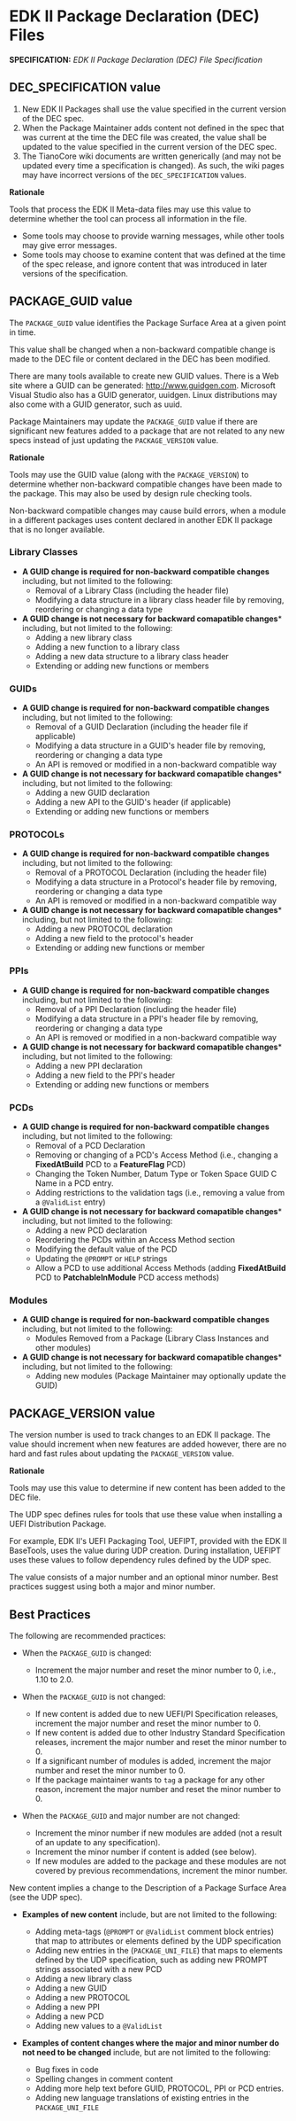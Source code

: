 # EDK II Package Declaration (DEC) Files

**SPECIFICATION:** *EDK II Package Declaration (DEC) File Specification*

## DEC_SPECIFICATION value
1. New EDK II Packages shall use the value specified in the current version
of the DEC spec.
2. When the Package Maintainer adds content not defined in the spec that was
current at the time the DEC file was created, the value shall be updated to 
the value specified in the current version of the DEC spec.
3. The TianoCore wiki documents are written generically (and may not be  
updated every time a specification is changed). As such, the wiki pages may 
have incorrect versions of the ```DEC_SPECIFICATION``` values.

**Rationale**

Tools that process the EDK II Meta-data files may use this value to determine 
whether the tool can process all information in the file.
* Some tools may choose to provide warning messages, while other tools may 
give error messages.
* Some tools may choose to examine content that was defined at the time of the
spec release, and ignore content that was introduced in later versions of the 
specification.

## PACKAGE_GUID value

The ```PACKAGE_GUID``` value identifies the Package Surface Area at a given 
point in time.

This value shall be changed when a non-backward compatible change is made to 
the DEC file or content declared in the DEC has been modified.

There are many tools available to create new GUID values. There is a Web site 
where a GUID can be generated: http://www.guidgen.com. Microsoft Visual Studio 
also has a GUID generator, uuidgen. Linux distributions may also come with a 
GUID generator, such as uuid.

Package Maintainers may update the ```PACKAGE_GUID``` value if there are 
significant new features added to a package that are not related to any new 
specs instead of just updating the ```PACKAGE_VERSION``` value.

**Rationale**

Tools may use the GUID value (along with the ```PACKAGE_VERSION```) to 
determine whether non-backward compatible changes have been made to the package.
This may also be used by design rule checking tools.

Non-backward compatible changes may cause build errors, when a module in a 
different packages uses content declared in another EDK II package that is no
longer available.


### Library Classes
    
* **A GUID change is required for non-backward compatible changes** including,
but not limited to the following:
    - Removal of a Library Class (including the header file)
    - Modifying a data structure in a library class header file by removing, 
    reordering or changing a data type
* **A GUID change is not necessary for backward comapatible changes*** including,
but not limited to the following:
    -  Adding a new library class
    -  Adding a new function to a library class
    -  Adding a new data structure to a library class header
    -  Extending or adding new functions or members

### GUIDs

* **A GUID change is required for non-backward compatible changes** including,
but not limited to the following:
    - Removal of a GUID Declaration (including the header file if applicable)
    - Modifying a data structure in a GUID's header file by removing, reordering 
    or changing a data type
    - An API is removed or modified in a non-backward compatible way
* **A GUID change is not necessary for backward comapatible changes*** including,
but not limited to the following:
    -  Adding a new GUID declaration
    -  Adding a new API to the GUID's header (if applicable)
    -  Extending or adding new functions or members

### PROTOCOLs

* **A GUID change is required for non-backward compatible changes** including,
but not limited to the following:
    - Removal of a PROTOCOL Declaration (including the header file)
    - Modifying a data structure in a Protocol's header file by removing,
    reordering or changing a data type
    - An API is removed or modified in a non-backward compatible way
* **A GUID change is not necessary for backward comapatible changes*** including,
but not limited to the following:
    - Adding a new PROTOCOL declaration
    - Adding a new field to the protocol's header
    - Extending or adding new functions or member

### PPIs

* **A GUID change is required for non-backward compatible changes** including,
but not limited to the following:
    - Removal of a PPI Declaration (including the header file)
    - Modifying a data structure in a PPI's header file by removing, reordering
    or changing a data type
    - An API is removed or modified in a non-backward compatible way
* **A GUID change is not necessary for backward comapatible changes*** including,
but not limited to the following:
    * Adding a new PPI declaration
    * Adding a new field to the PPI's header
    * Extending or adding new functions or members

### PCDs

* **A GUID change is required for non-backward compatible changes** including,
but not limited to the following:
    - Removal of a PCD Declaration
    - Removing or changing of a PCD's Access Method (i.e., changing a 
    **FixedAtBuild** PCD to a **FeatureFlag** PCD)
    - Changing the Token Number, Datum Type or Token Space GUID C Name in a
    PCD entry.
    - Adding restrictions to the validation tags (i.e., removing a value 
    from a ```@ValidList``` entry)
* **A GUID change is not necessary for backward comapatible changes*** including,
but not limited to the following:
    - Adding a new PCD declaration
    - Reordering the PCDs within an Access Method section
    - Modifying the default value of the PCD
    - Updating the ```@PROMPT``` or ```HELP``` strings
    - Allow a PCD to use additional Access Methods (adding **FixedAtBuild** PCD
    to **PatchableInModule** PCD access methods)

### Modules

* **A GUID change is required for non-backward compatible changes** including,
but not limited to the following:
    - Modules Removed from a Package (Library Class Instances and other modules)
* **A GUID change is not necessary for backward comapatible changes*** including,
but not limited to the following:
    - Adding new modules (Package Maintainer may optionally update the GUID)

## PACKAGE_VERSION value

The version number is used to track changes to an EDK II package. The value
should increment when new features are added however, there are no hard and
fast rules about updating the ```PACKAGE_VERSION``` value. 

**Rationale**

Tools may use this value to determine if new content has been added to the DEC
file.

The UDP spec defines rules for tools that use these value when installing
a UEFI Distribution Package.

For example, EDK II's UEFI Packaging Tool, UEFIPT, provided with the EDK II 
BaseTools, uses the value during UDP creation. During installation, UEFIPT 
uses these values to follow dependency rules defined by the UDP spec.

The value consists of a major number and an optional minor number. Best 
practices suggest using both a major and minor number.


## Best Practices
The following are recommended practices:

* When the ```PACKAGE_GUID``` is changed:
    - Increment the major number and reset the minor number to 0, i.e.,
    1.10 to 2.0.
    

* When the ```PACKAGE_GUID``` is not changed:
    - If new content is added due to new UEFI/PI Specification releases,
    increment the major number and reset the minor number to 0.
    - If new content is added due to other Industry Standard Specification
    releases, increment the major number and reset the minor number to 0.
    - If a significant number of modules is added, increment the major
    number and reset the minor number to 0.
    - If the package maintainer wants to ```tag``` a package for any other
    reason, increment the major number and reset the minor number to 0.
 

* When the ```PACKAGE_GUID``` and major number are not changed:
    - Increment the minor number if new modules are added (not a result of
    an update to any specification).
    - Increment the minor number if content is added (see below).      
    - If new modules are added to the package and these modules are not
    covered by previous recommendations, increment the minor number.

New content implies a change to the Description of a Package Surface Area
(see the UDP spec).

* **Examples of new content** include, but are not limited to the following:
  - Adding meta-tags (```@PROMPT``` or ```@ValidList``` comment block
  entries) that map to attributes or elements defined by the UDP
  specification
  - Adding new entries in the (```PACKAGE_UNI_FILE```) that maps to elements
  defined by the UDP specification, such as adding new PROMPT strings
  associated with a new PCD
  - Adding a new library class
  - Adding a new GUID
  - Adding a new PROTOCOL
  - Adding a new PPI
  - Adding a new PCD
  - Adding new values to a ```@ValidList```


* **Examples of content changes where the major and minor number do not
need to be changed** include, but are not limited to the following:
    - Bug fixes in code
    - Spelling changes in comment content
    - Adding more help text before GUID, PROTOCOL, PPI or PCD entries.
    - Adding new language translations of existing entries in the 
    ```PACKAGE_UNI_FILE```

